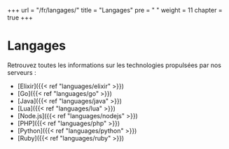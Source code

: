 +++
url = "/fr/langages/"
title = "Langages"
pre = "<i class='fas fa-code'></i>&nbsp;"
weight = 11
chapter = true
+++

# Langages

Retrouvez toutes les informations sur les technologies propulsées par nos serveurs :

* [Elixir]({{< ref "languages/elixir" >}})
* [Go]({{< ref "languages/go" >}})
* [Java]({{< ref "languages/java" >}})
* [Lua]({{< ref "languages/lua" >}})
* [Node.js]({{< ref "languages/nodejs" >}})
* [PHP]({{< ref "languages/php" >}})
* [Python]({{< ref "languages/python" >}})
* [Ruby]({{< ref "languages/ruby" >}})
